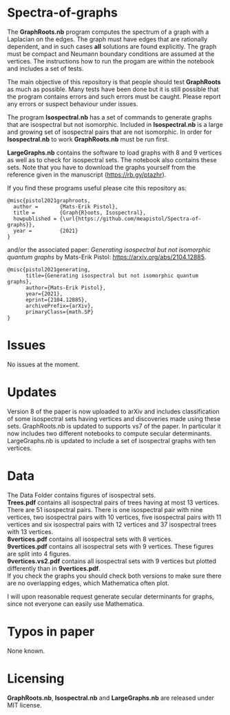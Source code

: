 # Spectra-of-graphs
The **GraphRoots.nb** program computes the spectrum of a graph with a Laplacian on the edges. The graph must have edges that are rationally dependent,
and in such cases **all** solutions are found explicitly.
The graph must be compact and Neumann boundary conditions are assumed at the vertices.
The instructions how to run the progam are within the notebook and includes a set of tests.

The main objective of this repository is that people should test **GraphRoots** as much as possible. Many tests have been done but it is still possible
that the program contains errors and such errors must be caught. Please report any errors or suspect behaviour under issues.

The program **Isospectral.nb** has a set of commands to generate graphs that are isospectral but not isomorphic. Included in **Isospectral.nb**
is a large and growing set of isospectral pairs that are not isomorphic. In order for **Isospectral.nb** to work **GraphRoots.nb** must be run first.

**LargeGraphs.nb** contains the software to load graphs with 8 and 9 vertices as well as to check for isospectral sets. The notebook also contains these sets.
Note that you have to download the graphs yourself from the reference given in the manuscript (https://rb.gy/ptazhr).

If you find these programs useful please cite this repository as:

```
@misc{pistol2021graphroots,
  author =       {Mats-Erik Pistol},
  title =        {Graph{R}oots, Isospectral},
  howpublished = {\url{https://github.com/meapistol/Spectra-of-graphs}},
  year =         {2021}
}
```

and/or the associated paper: *Generating isospectral but not isomorphic quantum graphs* by Mats-Erik Pistol: https://arxiv.org/abs/2104.12885.

```
@misc{pistol2021generating,
      title={Generating isospectral but not isomorphic quantum graphs},
      author={Mats-Erik Pistol},
      year={2021},
      eprint={2104.12885},
      archivePrefix={arXiv},
      primaryClass={math.SP}
}
```
# Issues
No issues at the moment.

# Updates
Version 8 of the paper is now uploaded to arXiv and includes classification of some isospectral sets having vertices and discoveries made using these sets. GraphRoots.nb is updated to supports vs7 of the paper. In particular it now includes two different notebooks to compute secular determinants. LargeGraphs.nb is updated to include a set of isospectral graphs with ten vertices.
# Data
The Data Folder contains figures of isospectral sets.  
**Trees.pdf** contains all isospectral pairs of trees having at most 13 vertices. There are 51 isospectral pairs. There is one isospectral pair with nine vertices, two isospectral pairs with 10 vertices, five isospectral pairs with 11 vertices and six isospectral pairs with 12 vertices and 37 isospectral trees with 13 vertices.  
**8vertices.pdf** contains all isospectral sets with 8 vertices.   
**9vertices.pdf** contains all isospectral sets with 9 vertices. These figures are split into 4 figures.  
**9vertices.vs2.pdf** contains all isospectral sets with 9 vertices but plotted differently than in **9vertices.pdf**.    
If you check the graphs you should check both versions to make sure there are no overlapping edges, which Mathematica often plot.

I will upon reasonable request generate secular determinants for graphs, since not everyone can easily use Mathematica.

# Typos in paper
None known.
# Licensing

**GraphRoots.nb**, **Isospectral.nb** and **LargeGraphs.nb** are released under MIT license.
